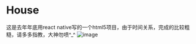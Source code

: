 # House
这是去年年底用react native写的一个html5项目，由于时间关系，完成的比较粗糙，请多多指教，大神勿喷^_^
![image](https://github.com/DangrMiao/House/blob/master/screenshot/first.jpg)
